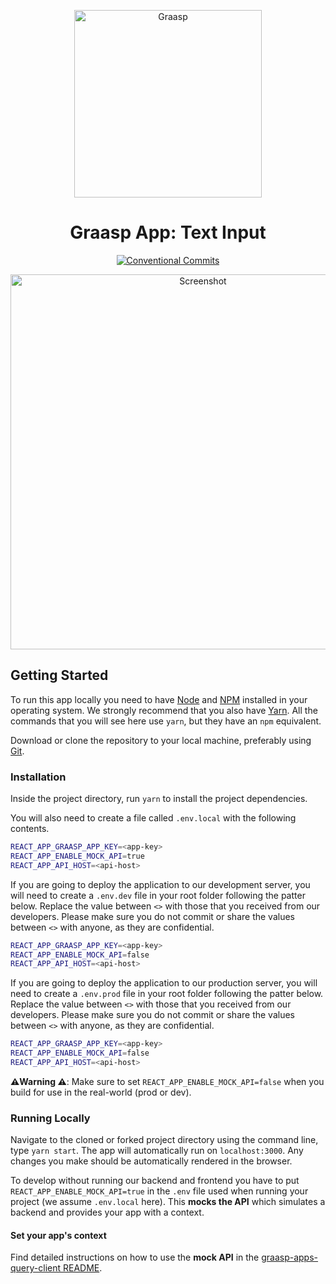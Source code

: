 <p align="center">
  <a href="https://graasp.eu/">
    <img alt="Graasp" src="https://avatars3.githubusercontent.com/u/43075056" width="300">
  </a>
</p>

<h1 align="center">Graasp App: Text Input</h1>

<p align="center">
  <a href="https://conventionalcommits.org">
    <img
      alt="Conventional Commits"
      src="https://img.shields.io/badge/Conventional%20Commits-1.0.0-yellow.svg"
    >
  </a>
</p>

<p align="center">
  <img
    alt="Screenshot"
    src="https://raw.githubusercontent.com/graasp/graasp-app-text-input/master/docs/assets/screenshot.png"
    width="600"
  >
</p>

## Getting Started

To run this app locally you need to have [Node](https://nodejs.org) and
[NPM](https://www.npmjs.com) installed in your operating system. We strongly recommend that you
also have [Yarn](https://yarnpkg.com/). All the commands that you will see here use `yarn`,
but they have an `npm` equivalent.

Download or clone the repository to your local machine, preferably using [Git](https://git-scm.com).

### Installation

Inside the project directory, run `yarn` to install the project dependencies.

You will also need to create a file called `.env.local` with the following contents.

```sh
REACT_APP_GRAASP_APP_KEY=<app-key>
REACT_APP_ENABLE_MOCK_API=true
REACT_APP_API_HOST=<api-host>
```

If you are going to deploy the application to our development server, you will need to create
a `.env.dev` file in your root folder following the patter below. Replace the value between `<>`
with those that you received from our developers. Please make sure you do not commit or share the
values between `<>` with anyone, as they are confidential.

```sh
REACT_APP_GRAASP_APP_KEY=<app-key>
REACT_APP_ENABLE_MOCK_API=false
REACT_APP_API_HOST=<api-host>
```

If you are going to deploy the application to our production server, you will need to create
a `.env.prod` file in your root folder following the patter below. Replace the value between `<>`
with those that you received from our developers. Please make sure you do not commit or share the
values between `<>` with anyone, as they are confidential.

```sh
REACT_APP_GRAASP_APP_KEY=<app-key>
REACT_APP_ENABLE_MOCK_API=false
REACT_APP_API_HOST=<api-host>
```

**⚠️Warning ⚠️**: Make sure to set `REACT_APP_ENABLE_MOCK_API=false` when you build for use in the real-world (prod or dev).

### Running Locally

Navigate to the cloned or forked project directory using the command line, type `yarn start`.
The app will automatically run on `localhost:3000`. Any changes you make should be automatically rendered in the browser.

To develop without running our backend and frontend you have to put `REACT_APP_ENABLE_MOCK_API=true` in the `.env` file used when running your project (we assume `.env.local` here). This **mocks the API** which simulates a backend and provides your app with a context.

#### Set your app's context

Find detailed instructions on how to use the **mock API** in the [graasp-apps-query-client README](https://github.com/graasp/graasp-apps-query-client/blob/main/README.md).

